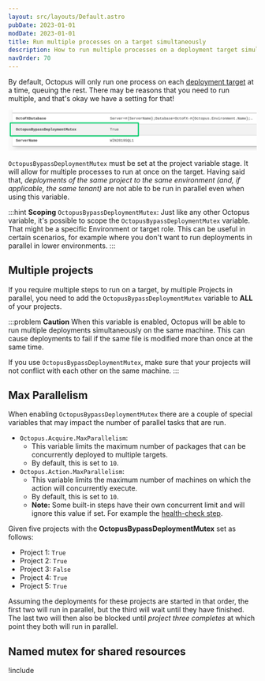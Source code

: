```yaml
---
layout: src/layouts/Default.astro
pubDate: 2023-01-01
modDate: 2023-01-01
title: Run multiple processes on a target simultaneously
description: How to run multiple processes on a deployment target simultaneously.
navOrder: 70
---
```


By default, Octopus will only run one process on each [deployment target](/docs/infrastructure/deployment-targets) at a time, queuing the rest. There may be reasons that you need to run multiple, and that's okay we have a setting for that!

![](/docs/administration/managing-infrastructure/images/bypass-deployment-mutex.png "width=500")

`OctopusBypassDeploymentMutex` must be set at the project variable stage. It will allow for multiple processes to run at once on the target. Having said that, _deployments of the same project to the same environment (and, if applicable, the same tenant)_ are not able to be run in parallel even when using this variable.

:::hint
**Scoping** `OctopusBypassDeploymentMutex`:
Just like any other Octopus variable, it's possible to scope the `OctopusBypassDeploymentMutex` variable. That might be a specific Environment or target role. This can be useful in certain scenarios, for example where you don't want to run deployments in parallel in lower environments.
:::

## Multiple projects

If you require multiple steps to run on a target, by multiple Projects in parallel, you need to add the `OctopusBypassDeploymentMutex` variable to **ALL** of your projects.

:::problem
**Caution**
When this variable is enabled, Octopus will be able to run multiple deployments simultaneously on the same machine. This can cause deployments to fail if the same file is modified more than once at the same time.

If you use `OctopusBypassDeploymentMutex`, make sure that your projects will not conflict with each other on the same machine.
:::

## Max Parallelism

When enabling `OctopusBypassDeploymentMutex` there are a couple of special variables that may impact the number of parallel tasks that are run.

* `Octopus.Acquire.MaxParallelism`:
    * This variable limits the maximum number of packages that can be concurrently deployed to multiple targets.
    *  By default, this is set to `10`.
* `Octopus.Action.MaxParallelism`:
    * This variable limits the maximum number of machines on which the action will concurrently execute.
    * By default, this is set to `10`.
    * **Note:** Some built-in steps have their own concurrent limit and will ignore this value if set. For example the [health-check step](/docs/projects/built-in-step-templates/health-check).

Given five projects with the **OctopusBypassDeploymentMutex** set as follows:

- Project 1: `True`
- Project 2: `True`
- Project 3: `False`
- Project 4: `True` 
- Project 5: `True`

Assuming the deployments for these projects are started in that order, the first two will run in parallel, but the third will wait until they have finished. The last two will then also be blocked until _project three completes_ at which point they both will run in parallel.

## Named mutex for shared resources

!include <powershell-named-mutex>
